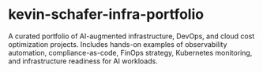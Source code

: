 # kevin-schafer-infra-portfolio
A curated portfolio of AI-augmented infrastructure, DevOps, and cloud cost optimization projects. Includes hands-on examples of observability automation, compliance-as-code, FinOps strategy, Kubernetes monitoring, and infrastructure readiness for AI workloads.
